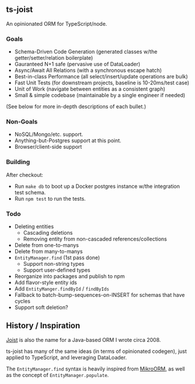 ## ts-joist

An opinionated ORM for TypeScript/node.

### Goals

- Schema-Driven Code Generation (generated classes w/the getter/setter/relation boilerplate)
- Gauranteed N+1 safe (pervasive use of DataLoader)
- Async/Await All Relations (with a synchronous escape hatch)
- Best-in-class Performance (all select/insert/update operations are bulk)
- Fast Unit Tests (for downstream projects, baseline is 10-20ms/test case)
- Unit of Work (navigate between entities as a consistent graph)
- Small & simple codebase (maintainable by a single engineer if needed)

(See below for more in-depth descriptions of each bullet.)

### Non-Goals

- NoSQL/Mongo/etc. support.
- Anything-but-Postgres support at this point.
- Browser/client-side support

### Building

After checkout:

- Run `make db` to boot up a Docker postgres instance w/the integration test schema.
- Run `npm test` to run the tests.

### Todo

- Deleting entities
  - Cascading deletions
  - Removing entity from non-cascaded references/collections
- Delete from one-to-manys
- Delete from many-to-manys
- `EntityManager.find` (1st pass done)
  - Support non-string types
  - Support user-defined types
- Reorganize into packages and publish to npm
- Add flavor-style entity ids
- Add `EntityManger.findById` / `findByIds`
- Fallback to batch-bump-sequences-on-INSERT for schemas that have cycles
- Support soft deletion?

## History / Inspiration

[Joist](https://github.com/stephenh/joist) is also the name for a Java-based ORM I wrote circa 2008.

ts-joist has many of the same ideas (in terms of opinionated codegen), just applied to TypeScript, and leveraging DataLoader.

The `EntityManager.find` syntax is heavily inspired from [MikroORM](https://mikro-orm.io/), as well as the concept of `EntityManager.populate`.

